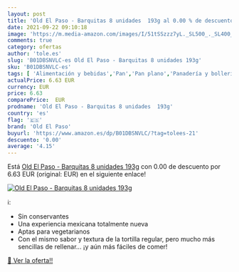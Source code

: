 ```yaml
---
layout: post
title: 'Old El Paso - Barquitas 8 unidades  193g al 0.00 % de descuento'
date: 2021-09-22 09:10:18
image: 'https://m.media-amazon.com/images/I/51tSSzzz7yL._SL500_._SL400_.jpg'
comments: true
category: ofertas
author: 'tole.es'
slug: 'B01DBSNVLC-es Old El Paso - Barquitas 8 unidades 193g'
sku: 'B01DBSNVLC-es'
tags: [ 'Alimentación y bebidas','Pan','Pan plano','Panadería y bollería','el','old','old el paso','paso', ]
actualPrice: 6.63 EUR
currency: EUR
price: 6.63
comparePrice:  EUR
prodname: 'Old El Paso - Barquitas 8 unidades  193g'
country: 'es'
flag: '🇪🇸'
brand: 'Old El Paso'
buyurl: 'https://www.amazon.es/dp/B01DBSNVLC/?tag=tolees-21'
descuento: '0.00'
average: '4.15'
---
```


Está [Old El Paso - Barquitas 8 unidades  193g](https://www.amazon.es/dp/B01DBSNVLC/?tag=tolees-21) con 0.00 de descuento por 6.63 EUR (original:  EUR) en el siguiente enlace!

[![Old El Paso - Barquitas 8 unidades  193g](https://m.media-amazon.com/images/I/51tSSzzz7yL._SL500_._SL400_.jpg)](https://www.amazon.es/dp/B01DBSNVLC/?tag=tolees-21)

ℹ️:

- Sin conservantes
- Una experiencia mexicana totalmente nueva
- Aptas para vegetarianos
- Con el mismo sabor y textura de la tortilla regular, pero mucho más sencillas de rellenar... ¡y aún más fáciles de comer!

[🛒 Ver la oferta!!](https://www.amazon.es/dp/B01DBSNVLC/?tag=tolees-21)

